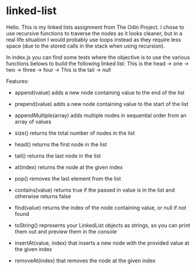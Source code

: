 # linked-list
Hello. This is my linked lists assignment from The Odin Project.
I chose to use recursive functions to traverse the nodes as it looks cleaner, but in a real life situation I would probably use loops instead as they require less space (due to the stored calls in the stack when using recursion).

In index.js you can find some tests where the objective is to use the various functions belows to build the following linked list:
    This is the head -> one -> two -> three -> four -> This is the tail -> null



Features:
- append(value) adds a new node containing value to the end of the list

- prepend(value) adds a new node containing value to the start of the list

- appendMultiple(array) adds multiple nodes in sequential order from an array of values

- size() returns the total number of nodes in the list

- head() returns the first node in the list

- tail() returns the last node in the list

- at(index) returns the node at the given index

- pop() removes the last element from the list

- contains(value) returns true if the passed in value is in the list and otherwise returns false

- find(value) returns the index of the node containing value, or null if not found

- toString() represents your LinkedList objects as strings, so you can print them out and preview them in the console

- insertAt(value, index) that inserts a new node with the provided value at the given index

- removeAt(index) that removes the node at the given index
